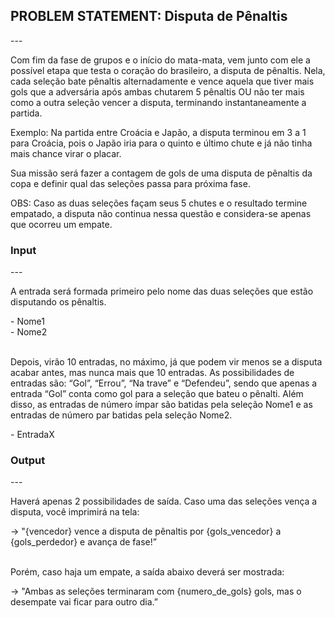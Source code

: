 <h2>PROBLEM STATEMENT: Disputa de Pênaltis</h2>
---
<p>Com fim da fase de grupos e o início do mata-mata, vem junto com ele a possível etapa que testa o coração do brasileiro, a disputa de pênaltis. Nela, cada seleção bate pênaltis alternadamente e vence aquela que tiver mais gols que a adversária após ambas chutarem 5 pênaltis OU não ter mais como a outra seleção vencer a disputa, terminando instantaneamente a partida.</p>
<p>Exemplo: Na partida entre Croácia e Japão, a disputa terminou em 3 a 1 para Croácia, pois o Japão iria para o quinto e último chute e já não tinha mais chance virar o placar.</p>
<p>Sua missão será fazer a contagem de gols de uma disputa de pênaltis da copa e definir qual das seleções passa para próxima fase.</p>
<p>OBS: Caso as duas seleções façam seus 5 chutes e o resultado termine empatado, a disputa não continua nessa questão e considera-se apenas que ocorreu um empate.</p>
<h3>Input</h3>
---
<p>A entrada será formada primeiro pelo nome das duas seleções que estão disputando os pênaltis.</p>
- Nome1
<br/>
- Nome2
<br/><br/>
<p>Depois, virão 10 entradas, no máximo, já que podem vir menos se a disputa acabar antes, mas nunca mais que 10 entradas. As possibilidades de entradas são: “Gol”, “Errou”, “Na trave” e “Defendeu”, sendo que apenas a entrada “Gol” conta como gol para a seleção que bateu o pênalti. Além disso, as entradas de número ímpar são batidas pela seleção Nome1 e as entradas de número par batidas pela seleção Nome2.</p>
- EntradaX
<h3>Output</h3>
---
<p>Haverá apenas 2 possibilidades de saída. Caso uma das seleções vença a disputa, você imprimirá na tela:</p>
-> "{vencedor} vence a disputa de pênaltis por {gols_vencedor} a {gols_perdedor} e avança de fase!”
<br/><br/>
<p>Porém, caso haja um empate, a saída abaixo deverá ser mostrada:</p>
-> "Ambas as seleções terminaram com {numero_de_gols} gols, mas o desempate vai ficar para outro dia.”